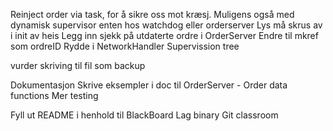 Reinject order via task, for å sikre oss mot kræsj. Muligens også med dynamisk
  supervisor enten hos watchdog eller orderserver
Lys må skrus av i init av heis
Legg inn sjekk på utdaterte ordre i OrderServer
Endre til mkref som ordreID
Rydde i NetworkHandler
Supervission tree

vurder skriving til fil som backup


Dokumentasjon
Skrive eksempler i doc til OrderServer - Order data functions
Mer testing



Fyll ut README i henhold til BlackBoard
Lag binary
Git classroom
